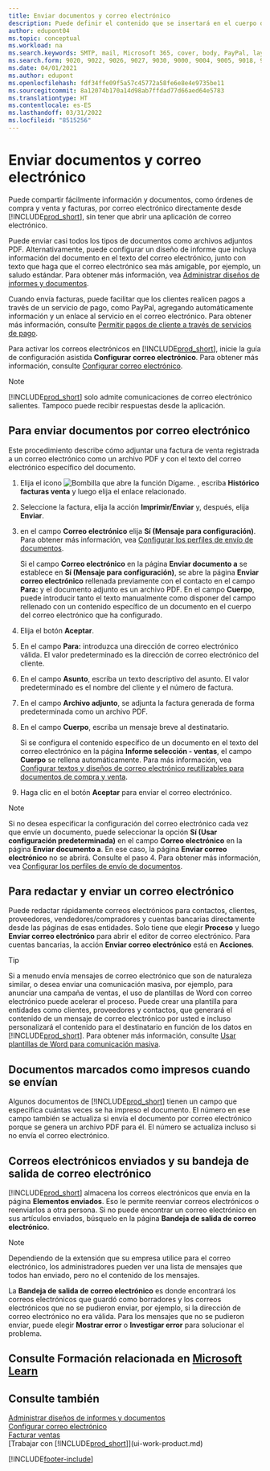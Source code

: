 ```yaml
---
title: Enviar documentos y correo electrónico
description: Puede definir el contenido que se insertará en el cuerpo de un mensaje de correo electrónico, por ejemplo, un vínculo de PayPal. También es posible adjuntar documentos a los mensajes de correo electrónico.
author: edupont04
ms.topic: conceptual
ms.workload: na
ms.search.keywords: SMTP, mail, Microsoft 365, cover, body, PayPal, layout
ms.search.form: 9020, 9022, 9026, 9027, 9030, 9000, 9004, 9005, 9018, 9006, 9007, 9010, 9016, 9017
ms.date: 04/01/2021
ms.author: edupont
ms.openlocfilehash: fdf34ffe09f5a57c45772a58fe6e8e4e9735be11
ms.sourcegitcommit: 8a12074b170a14d98ab7ffdad77d66aed64e5783
ms.translationtype: HT
ms.contentlocale: es-ES
ms.lasthandoff: 03/31/2022
ms.locfileid: "8515256"
---
```

# <a name="send-documents-and-emails"></a>Enviar documentos y correo electrónico

Puede compartir fácilmente información y documentos, como órdenes de compra y venta y facturas, por correo electrónico directamente desde [!INCLUDE[prod_short](includes/prod_short.md)], sin tener que abrir una aplicación de correo electrónico.  

Puede enviar casi todos los tipos de documentos como archivos adjuntos PDF. Alternativamente, puede configurar un diseño de informe que incluya información del documento en el texto del correo electrónico, junto con texto que haga que el correo electrónico sea más amigable, por ejemplo, un saludo estándar. Para obtener más información, vea [Administrar diseños de informes y documentos](ui-manage-report-layouts.md). <!--this topic does not mention how to set up a layout for email. Need to investigate.-->

Cuando envía facturas, puede facilitar que los clientes realicen pagos a través de un servicio de pago, como PayPal, agregando automáticamente información y un enlace al servicio en el correo electrónico. Para obtener más información, consulte [Permitir pagos de cliente a través de servicios de pago](sales-how-enable-payment-service-extensions.md).

Para activar los correos electrónicos en [!INCLUDE[prod_short](includes/prod_short.md)], inicie la guía de configuración asistida **Configurar correo electrónico**. Para obtener más información, consulte [Configurar correo electrónico](admin-how-setup-email.md).

> [!NOTE]
> [!INCLUDE[prod_short](includes/prod_short.md)] solo admite comunicaciones de correo electrónico salientes. Tampoco puede recibir respuestas desde la aplicación.

## <a name="to-send-documents-by-email"></a>Para enviar documentos por correo electrónico

Este procedimiento describe cómo adjuntar una factura de venta registrada a un correo electrónico como un archivo PDF y con el texto del correo electrónico específico del documento. <!--update this-->

1. Elija el icono ![Bombilla que abre la función Dígame.](media/ui-search/search_small.png "Dígame qué desea hacer") , escriba **Histórico facturas venta** y luego elija el enlace relacionado.
2. Seleccione la factura, elija la acción **Imprimir/Enviar** y, después, elija **Enviar**.
3. en el campo **Correo electrónico** elija **Sí (Mensaje para configuración)**. Para obtener más información, vea [Configurar los perfiles de envío de documentos](sales-how-setup-document-send-profiles.md).
    
    Si el campo **Correo electrónico** en la página **Enviar documento a** se establece en **Sí (Mensaje para configuración)**, se abre la página **Enviar correo electrónico** rellenada previamente con el contacto en el campo **Para:** y el documento adjunto es un archivo PDF. En el campo **Cuerpo**, puede introducir tanto el texto manualmente como disponer del campo rellenado con un contenido específico de un documento en el cuerpo del correo electrónico que ha configurado.

4. Elija el botón **Aceptar**.
5. En el campo **Para:** introduzca una dirección de correo electrónico válida. El valor predeterminado es la dirección de correo electrónico del cliente.
6. En el campo **Asunto**, escriba un texto descriptivo del asunto. El valor predeterminado es el nombre del cliente y el número de factura.
7. En el campo **Archivo adjunto**, se adjunta la factura generada de forma predeterminada como un archivo PDF.
8. En el campo **Cuerpo**, escriba un mensaje breve al destinatario.

    Si se configura el contenido específico de un documento en el texto del correo electrónico en la página **Informe selección - ventas**, el campo **Cuerpo** se rellena automáticamente. Para más información, vea [Configurar textos y diseños de correo electrónico reutilizables para documentos de compra y venta](admin-how-setup-email.md#set-up-reusable-email-texts-and-layouts-for-sales-and-purchase-documents).
9. Haga clic en el botón **Aceptar** para enviar el correo electrónico.

> [!NOTE]  
> Si no desea especificar la configuración del correo electrónico cada vez que envíe un documento, puede seleccionar la opción **Sí (Usar configuración predeterminada)** en el campo **Correo electrónico** en la página **Enviar documento a**. En ese caso, la página **Enviar correo electrónico** no se abrirá. Consulte el paso 4. Para obtener más información, vea [Configurar los perfiles de envío de documentos](sales-how-setup-document-send-profiles.md).  

## <a name="to-compose-and-send-an-email"></a>Para redactar y enviar un correo electrónico
Puede redactar rápidamente correos electrónicos para contactos, clientes, proveedores, vendedores/compradores y cuentas bancarias directamente desde las páginas de esas entidades. Solo tiene que elegir **Proceso** y luego **Enviar correo electrónico** para abrir el editor de correo electrónico. Para cuentas bancarias, la acción **Enviar correo electrónico** está en **Acciones**.

> [!TIP]
> Si a menudo envía mensajes de correo electrónico que son de naturaleza similar, o desea enviar una comunicación masiva, por ejemplo, para anunciar una campaña de ventas, el uso de plantillas de Word con correo electrónico puede acelerar el proceso. Puede crear una plantilla para entidades como clientes, proveedores y contactos, que generará el contenido de un mensaje de correo electrónico por usted e incluso personalizará el contenido para el destinatario en función de los datos en [!INCLUDE[prod_short](includes/prod_short.md)]. Para obtener más información, consulte [Usar plantillas de Word para comunicación masiva](ui-mail-merge.md).  

## <a name="documents-marked-as-printed-when-they-are-sent"></a>Documentos marcados como impresos cuando se envían

Algunos documentos de [!INCLUDE[prod_short](includes/prod_short.md)] tienen un campo que especifica cuántas veces se ha impreso el documento. El número en ese campo <!--"that field?" need a name...--> también se actualiza si envía el documento por correo electrónico porque se genera un archivo PDF para él. El número se actualiza incluso si no envía el correo electrónico. <!--guessing this is because emails are technically reports, so the counter bumps up whenever someone creates an email. Need to verify.-->

## <a name="sent-emails-and-your-email-outbox"></a>Correos electrónicos enviados y su bandeja de salida de correo electrónico

[!INCLUDE[prod_short](includes/prod_short.md)] almacena los correos electrónicos que envía en la página **Elementos enviados**. Eso le permite reenviar correos electrónicos o reenviarlos a otra persona. Si no puede encontrar un correo electrónico en sus artículos enviados, búsquelo en la página **Bandeja de salida de correo electrónico**. 

> [!NOTE]
> Dependiendo de la extensión que su empresa utilice para el correo electrónico, los administradores pueden ver una lista de mensajes que todos han enviado, pero no el contenido de los mensajes.

La **Bandeja de salida de correo electrónico** es donde encontrará los correos electrónicos que guardó como borradores y los correos electrónicos que no se pudieron enviar, por ejemplo, si la dirección de correo electrónico no era válida. Para los mensajes que no se pudieron enviar, puede elegir **Mostrar error** o **Investigar error** para solucionar el problema.  

## <a name="see-related-training-at-microsoft-learn"></a>Consulte Formación relacionada en [Microsoft Learn](/learn/modules/set-up-email/)

## <a name="see-also"></a>Consulte también

[Administrar diseños de informes y documentos](ui-manage-report-layouts.md)  
[Configurar correo electrónico](admin-how-setup-email.md)  
[Facturar ventas](sales-how-invoice-sales.md)  
[Trabajar con [!INCLUDE[prod_short](includes/prod_short.md)]](ui-work-product.md)


[!INCLUDE[footer-include](includes/footer-banner.md)]
